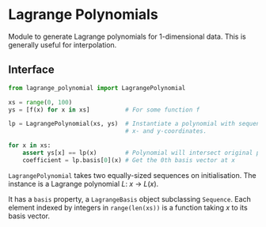 # Lagrange Polynomials

Module to generate Lagrange polynomials for 1-dimensional data.
This is generally useful for interpolation.

## Interface

```python
from lagrange_polynomial import LagrangePolynomial

xs = range(0, 100)
ys = [f(x) for x in xs]          # For some function f

lp = LagrangePolynomial(xs, ys)  # Instantiate a polynomial with sequences of
                                 # x- and y-coordinates.

for x in xs:
    assert ys[x] == lp(x)        # Polynomial will intersect original points
    coefficient = lp.basis[0](x) # Get the 0th basis vector at x
```

`LagrangePolynomial` takes two equally-sized sequences on initialisation.
The instance is a Lagrange polynomial _L_: _x_ -> _L_(_x_).

It has a `basis` property, a `LagrangeBasis` object subclassing `Sequence`.
Each element indexed by integers in `range(len(xs))` is a function taking _x_ to its basis vector.

